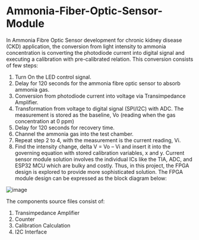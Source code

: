 # Ammonia-Fiber-Optic-Sensor-Module
In Ammonia Fibre Optic Sensor development for chronic kidney disease (CKD) application, the conversion from light intensity to ammonia concentration is converting the photodiode current into digital signal and executing a calibration with pre-calibrated relation. This conversion consists of few steps:
1.	Turn On the LED control signal. 
2.	Delay for 120 seconds for the ammonia fibre optic sensor to absorb ammonia gas.
3.	Conversion from photodiode current into voltage via Transimpedance Amplifier.
4.	Transformation from voltage to digital signal (SPI/I2C) with ADC. The measurement is stored as the baseline, Vo (reading when the gas concentration at 0 ppm)
5.	Delay for 120 seconds for recovery time.
6.	Channel the ammonia gas into the test chamber.
7.	Repeat step 2 to 4, with the measurement is the current reading, Vi.
8.	Find the intensity change, delta V = Vo – Vi and insert it into the governing equation with stored calibration variables, x and y.
Current sensor module solution involves the individual ICs like the TIA, ADC, and ESP32 MCU which are bulky and costly. Thus, in this project, the FPGA design is explored to provide more sophisticated solution. The FPGA module design can be expressed as the block diagram below:

![image](https://github.com/amir-ahnaf/Ammonia-Fiber-Optic-Sensor-Module/assets/157236949/34062019-a8b4-4b1a-8bb5-fa9a5fafdaca)

The components source files consist of:
1.	Transimpedance Amplifier
2.	Counter
3.	Calibration Calculation
4.	I2C Interface
